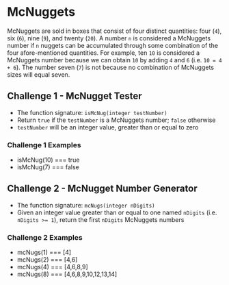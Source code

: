 # McNuggets

McNuggets are sold in boxes that consist of four distinct quantities: four (`4`), six (`6`), nine (`9`), and twenty (`20`). A number `n` is considered a McNuggets number if `n` nuggets can be accumulated through some combination of the four afore-mentioned quantities. For example, ten `10` is considered a McNuggets number because we can obtain `10` by adding `4` and `6` (i.e. `10 = 4 + 6`). The number seven (`7`) is not because no combination of McNuggets sizes will equal seven.

## Challenge 1 - McNugget Tester

- The function signature: `isMcNug(integer testNumber)`
- Return `true` if the `testNumber` is a McNuggets number; `false` otherwise
- `testNumber` will be an integer value, greater than or equal to zero

### Challenge 1 Examples

- isMcNug(10) === true
- isMcNug(7) === false

## Challenge 2 - McNugget Number Generator

- The function signature: `mcNugs(integer nDigits)`
- Given an integer value greater than or equal to one named `nDigits` (i.e. `nDigits >= 1`), return the first `nDigits` McNuggets numbers

### Challenge 2 Examples

- mcNugs(1) === [4]
- mcNugs(2) === [4,6]
- mcNugs(4) === [4,6,8,9]
- mcNugs(8) === [4,6,8,9,10,12,13,14]

